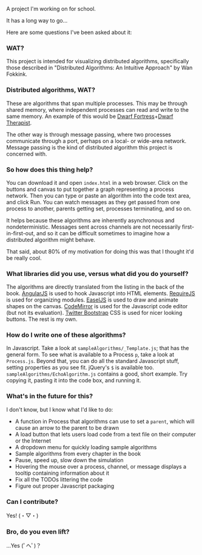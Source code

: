 A project I'm working on for school.

It has a long way to go...

Here are some questions I've been asked about it:

### WAT?

This project is intended for visualizing distributed algorithms, specifically those described in "Distributed Algorithms: An Intuitive Approach" by Wan Fokkink. 

### Distributed algorithms, WAT?

These are algorithms that span multiple processes. This may be through shared memory, where independent processes can read and write to the same memory. An example of this would be [Dwarf Fortress][1]+[Dwarf Therapist][2].

The other way is through message passing, where two processes communicate through a port, perhaps on a local- or wide-area network. Message passing is the kind of distributed algorithm this project is concerned with.

### So how does this thing help?

You can download it and open `index.html` in a web browser. Click on the buttons and canvas to put together a graph representing a process network. Then you can type or paste an algorithm into the code text area, and click Run. You can watch messages as they get passed from one process to another, parents getting set, processes terminating, and so on.

It helps because these algorithms are inherently asynchronous and nondeterministic. Messages sent across channels are not necessarily first-in-first-out, and so it can be difficult sometimes to imagine how a distributed algorithm might behave.

That said, about 80% of my motivation for doing this was that I thought it'd be really cool.

### What libraries did you use, versus what did you do yourself?

The algorithms are directly translated from the listing in the back of the book. [AngularJS][3] is used to hook Javascript into HTML elements. [RequireJS][7] is used for organizing modules. [EaselJS][4] is used to draw and animate shapes on the canvas. [CodeMirror][5] is used for the Javascript code editor (but not its evaluation). [Twitter Bootstrap][6] CSS is used for nicer looking buttons. The rest is my own.

### How do I write one of these algorithms?

In Javascript. Take a look at `sampleAlgorithms/_Template.js`; that has the general form. To see what is available to a Process `p`, take a look at `Process.js`. Beyond that, you can do all the standard Javascript stuff, setting properties as you see fit. jQuery's `$` is available too. `sampleAlgorithms/EchoAlgorithm.js` contains a good, short example. Try copying it, pasting it into the code box, and running it.

### What's in the future for this?

I don't know, but I know what I'd like to do:

- A function in Process that algorithms can use to set a `parent`, which will cause an arrow to the parent to be drawn
- A load button that lets users load code from a text file on their computer or the Internet
- A dropdown menu for quickly loading sample algorithms
- Sample algorithms from every chapter in the book
- Pause, speed up, slow down the simulation
- Hovering the mouse over a process, channel, or message displays a tooltip containing information about it
- Fix all the TODOs littering the code
- Figure out proper Javascript packaging

### Can I contribute?

Yes! (・▽・)

### Bro, do you even lift?

...Yes (ﾟヘﾟ)？

[1]: http://www.bay12games.com/dwarves/
[2]: https://github.com/splintermind/Dwarf-Therapist
[3]: https://angularjs.org/
[4]: http://www.createjs.com/EaselJS
[5]: https://codemirror.net/
[6]: http://getbootstrap.com/
[7]: http://requirejs.org/
